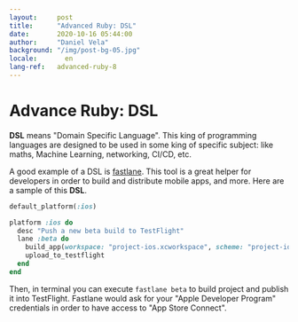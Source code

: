 ```yaml
---
layout:     post
title:      "Advanced Ruby: DSL"
date:       2020-10-16 05:44:00
author:     "Daniel Vela"
background: "/img/post-bg-05.jpg"
locale:       en
lang-ref:   advanced-ruby-8
---
```


# Advance Ruby: DSL

**DSL** means "Domain Specific Language". This king of programming languages are designed to be used in some king of specific subject: like maths, Machine Learning, networking, CI/CD, etc. 

A good example of a DSL is [fastlane](https://fastlane.tools). This tool is a great helper for developers in order to build and distribute mobile apps, and more. Here are a sample of this **DSL**.

```ruby
default_platform(:ios)

platform :ios do
  desc "Push a new beta build to TestFlight"
  lane :beta do
    build_app(workspace: "project-ios.xcworkspace", scheme: "project-ios")
    upload_to_testflight
  end
end
```

Then, in terminal you can execute `fastlane beta` to build project and publish it into TestFlight. Fastlane would ask for your "Apple Developer Program" credentials in order to have access to "App Store Connect". 

